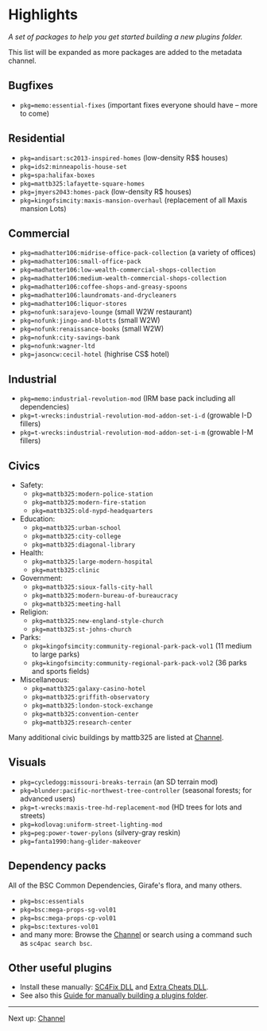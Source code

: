 # Highlights

*A set of packages to help you get started building a new plugins folder.*

This list will be expanded as more packages are added to the metadata channel.

## Bugfixes

* `pkg=memo:essential-fixes` (important fixes everyone should have – more to come)

## Residential

* `pkg=andisart:sc2013-inspired-homes` (low-density R$$ houses)
* `pkg=ids2:minneapolis-house-set`
* `pkg=spa:halifax-boxes`
* `pkg=mattb325:lafayette-square-homes`
* `pkg=jmyers2043:homes-pack` (low-density R$ houses)
* `pkg=kingofsimcity:maxis-mansion-overhaul` (replacement of all Maxis mansion Lots)

## Commercial

* `pkg=madhatter106:midrise-office-pack-collection` (a variety of offices)
* `pkg=madhatter106:small-office-pack`
* `pkg=madhatter106:low-wealth-commercial-shops-collection`
* `pkg=madhatter106:medium-wealth-commercial-shops-collection`
* `pkg=madhatter106:coffee-shops-and-greasy-spoons`
* `pkg=madhatter106:laundromats-and-drycleaners`
* `pkg=madhatter106:liquor-stores`
* `pkg=nofunk:sarajevo-lounge` (small W2W restaurant)
* `pkg=nofunk:jingo-and-blotts` (small W2W)
* `pkg=nofunk:renaissance-books` (small W2W)
* `pkg=nofunk:city-savings-bank`
* `pkg=nofunk:wagner-ltd`
* `pkg=jasoncw:cecil-hotel` (highrise CS$ hotel)

## Industrial

* `pkg=memo:industrial-revolution-mod` (IRM base pack including all dependencies)
* `pkg=t-wrecks:industrial-revolution-mod-addon-set-i-d` (growable I-D fillers)
* `pkg=t-wrecks:industrial-revolution-mod-addon-set-i-m` (growable I-M fillers)

## Civics

- Safety:
  * `pkg=mattb325:modern-police-station`
  * `pkg=mattb325:modern-fire-station`
  * `pkg=mattb325:old-nypd-headquarters`
- Education:
  * `pkg=mattb325:urban-school`
  * `pkg=mattb325:city-college`
  * `pkg=mattb325:diagonal-library`
- Health:
  * `pkg=mattb325:large-modern-hospital`
  * `pkg=mattb325:clinic`
- Government:
  * `pkg=mattb325:sioux-falls-city-hall`
  * `pkg=mattb325:modern-bureau-of-bureaucracy`
  * `pkg=mattb325:meeting-hall`
- Religion:
  * `pkg=mattb325:new-england-style-church`
  * `pkg=mattb325:st-johns-church`
- Parks:
  * `pkg=kingofsimcity:community-regional-park-pack-vol1` (11 medium to large parks)
  * `pkg=kingofsimcity:community-regional-park-pack-vol2` (36 parks and sports fields)
- Miscellaneous:
  * `pkg=mattb325:galaxy-casino-hotel`
  * `pkg=mattb325:griffith-observatory`
  * `pkg=mattb325:london-stock-exchange`
  * `pkg=mattb325:convention-center`
  * `pkg=mattb325:research-center`

Many additional civic buildings by mattb325 are listed at [Channel](channel/ ':target=_self').

## Visuals

* `pkg=cycledogg:missouri-breaks-terrain` (an SD terrain mod)
* `pkg=blunder:pacific-northwest-tree-controller` (seasonal forests; for advanced users)
* `pkg=t-wrecks:maxis-tree-hd-replacement-mod` (HD trees for lots and streets)
* `pkg=kodlovag:uniform-street-lighting-mod`
* `pkg=peg:power-tower-pylons` (silvery-gray reskin)
* `pkg=fanta1990:hang-glider-makeover`

## Dependency packs

All of the BSC Common Dependencies, Girafe's flora, and many others.

* `pkg=bsc:essentials`
* `pkg=bsc:mega-props-sg-vol01`
* `pkg=bsc:mega-props-cp-vol01`
* `pkg=bsc:textures-vol01`
* and many more: Browse the [Channel](channel/ ':target=_self') or search using a command such as `sc4pac search bsc`.

## Other useful plugins

- Install these manually:
  [SC4Fix DLL](https://community.simtropolis.com/files/file/30883-sc4fix-third-party-patches-for-sc4/) and
  [Extra Cheats DLL](https://community.simtropolis.com/files/file/31350-simmasters-extra-cheats-dll/).
- See also this
  [Guide for manually building a plugins folder](https://community.simtropolis.com/forums/topic/75599-indiana-joe-and-the-quest-for-the-ultimate-plugins-folder/).


---
Next up: [Channel](channel/ ':target=_self')
